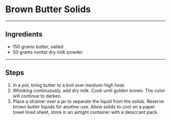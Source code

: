 # Brown Butter Solids

---

## Ingredients

* 150 grams butter, salted
* 50 grams nonfat dry milk powder


---

## Steps

1.  In a pot, bring butter to a boil over medium-high heat.
2.  Whisking continuously, add dry milk. Cook until golden brown. The color will continue to darken.
3.  Place a strainer over a jar to separate the liquid from the solids. Reserve brown butter liquids for another use. Allow solids to cool on a paper towel lined sheet, store in an airtight container with a desiccant pack.
